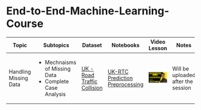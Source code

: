 # End-to-End-Machine-Learning-Course

|Topic  |Subtopics  |Dataset  |Notebooks  |Video Lesson |Notes  |
|---|---|---|---|---|---|
|Handling Missing Data  |<ul><li>Mechnaisms of Missing Data</li><li>Complete Case Analysis</li></ul> | [UK - Road Traffic Collision](https://www.kaggle.com/datasets/salmankhaliq22/road-traffic-collision-dataset) | [UK-RTC Prediction Preprocessing](https://www.kaggle.com/code/salmankhaliq22/uk-rtc-prediction-preprocessing/notebook) | [![Watch the video](https://github.com/salmankhaliq22/End-to-End-Machine-Learning-Course/blob/main/Thumbnails/Yellow%20%26%20Black%20Earn%20Money%20YouTube%20Thumbnail.png)](https://youtu.be/hnuXBN4JCTs) | Will be uploaded after the session|
